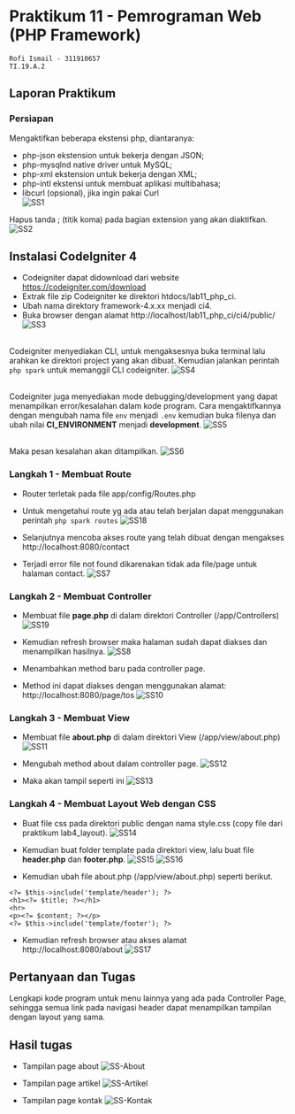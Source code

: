 # Praktikum 11 - Pemrograman Web (PHP Framework)

```
Rofi Ismail - 311910657
TI.19.A.2
```

## Laporan Praktikum
### Persiapan
Mengaktifkan beberapa ekstensi php, diantaranya:
- php-json ekstension untuk bekerja dengan JSON;
- php-mysqlnd native driver untuk MySQL;
- php-xml ekstension untuk bekerja dengan XML;
- php-intl ekstensi untuk membuat aplikasi multibahasa;
- libcurl (opsional), jika ingin pakai Curl</br>
![SS1](https://user-images.githubusercontent.com/56240078/121922151-e2797880-cd63-11eb-89dc-766aa9fcfd33.jpg)

Hapus tanda ; (titik koma) pada bagian extension yang akan diaktifkan.
![SS2](https://user-images.githubusercontent.com/56240078/121922158-e5746900-cd63-11eb-8972-da921b23e9a5.jpg)

## Instalasi CodeIgniter 4
- Codeigniter dapat didownload dari website https://codeigniter.com/download
- Extrak file zip Codeigniter ke direktori htdocs/lab11_php_ci.
- Ubah nama direktory framework-4.x.xx menjadi ci4.
- Buka browser dengan alamat http://localhost/lab11_php_ci/ci4/public/
![SS3](https://user-images.githubusercontent.com/56240078/121922164-e60cff80-cd63-11eb-80ba-4193645e1199.jpg)

<br>Codeigniter menyediakan CLI, untuk mengaksesnya buka terminal lalu arahkan ke direktori project yang akan dibuat. Kemudian jalankan perintah `php spark` untuk memanggil CLI codeigniter.
![SS4](https://user-images.githubusercontent.com/56240078/121922165-e73e2c80-cd63-11eb-9298-c06a2b3e1a02.jpg)

<br>Codeigniter juga menyediakan mode debugging/development yang dapat menampilkan error/kesalahan dalam kode program. Cara mengaktifkannya dengan mengubah nama file `env` menjadi `.env` kemudian buka filenya dan ubah nilai <b>CI_ENVIRONMENT</b> menjadi <b>development</b>.
![SS5](https://user-images.githubusercontent.com/56240078/121922168-e7d6c300-cd63-11eb-8b2b-bc6027b9f95f.jpg)

<br>Maka pesan kesalahan akan ditampilkan.
![SS6](https://user-images.githubusercontent.com/56240078/121922172-e907f000-cd63-11eb-848f-d6df5ad8bf2b.jpg)

### Langkah 1 - Membuat Route
- Router terletak pada file app/config/Routes.php
- Untuk mengetahui route yg ada atau telah berjalan dapat menggunakan perintah `php spark routes`
![SS18](https://user-images.githubusercontent.com/56240078/121931730-338e6a00-cd6e-11eb-8fd0-32d16a64b795.jpg)

- Selanjutnya mencoba akses route yang telah dibuat dengan mengakses 
http://localhost:8080/contact
- Terjadi error file not found dikarenakan tidak ada file/page untuk halaman contact.
![SS7](https://user-images.githubusercontent.com/56240078/121922177-e9a08680-cd63-11eb-9826-944744a16c70.jpg)

### Langkah 2 - Membuat Controller
- Membuat file <b>page.php</b> di dalam direktori Controller (/app/Controllers)
![SS19](https://user-images.githubusercontent.com/56240078/121932746-6c7b0e80-cd6f-11eb-877b-31afa59fd6dd.jpg)

- Kemudian refresh browser maka halaman sudah dapat diakses dan menampilkan hasilnya.
![SS8](https://user-images.githubusercontent.com/56240078/121922179-ea391d00-cd63-11eb-8169-a7faa174c007.jpg)

- Menambahkan method baru pada controller page.
- Method ini dapat diakses dengan menggunakan alamat: http://localhost:8080/page/tos
![SS10](https://user-images.githubusercontent.com/56240078/121922185-eb6a4a00-cd63-11eb-835f-a730e4ee85f2.jpg)

### Langkah 3 - Membuat View
- Membuat file <b>about.php</b> di dalam direktori View (/app/view/about.php)
![SS11](https://user-images.githubusercontent.com/56240078/121922188-ec02e080-cd63-11eb-861c-cbda673bcf13.jpg)

- Mengubah method about dalam controller page.
![SS12](https://user-images.githubusercontent.com/56240078/121922190-ec9b7700-cd63-11eb-8486-1e2ff02e4fb9.jpg)

- Maka akan tampil seperti ini
![SS13](https://user-images.githubusercontent.com/56240078/121922195-ed340d80-cd63-11eb-9f54-9e41e41b2f5b.jpg)

### Langkah 4 - Membuat Layout Web dengan CSS
- Buat file css pada direktori public dengan nama style.css (copy file dari praktikum lab4_layout).
![SS14](https://user-images.githubusercontent.com/56240078/121922198-edcca400-cd63-11eb-8f07-4a4637830d0f.jpg)

- Kemudian buat folder template pada direktori view, lalu buat file <b>header.php</b> dan <b>footer.php</b>.
![SS15](https://user-images.githubusercontent.com/56240078/121922201-ee653a80-cd63-11eb-9975-ddc0f966dd7f.jpg)
![SS16](https://user-images.githubusercontent.com/56240078/121922205-eefdd100-cd63-11eb-9862-78897dd1c96e.jpg)

- Kemudian ubah file about.php (/app/view/about.php) seperti berikut.
```
<?= $this->include('template/header'); ?>
<h1><?= $title; ?></h1>
<hr>
<p><?= $content; ?></p>
<?= $this->include('template/footer'); ?>
```

- Kemudian refresh browser atau akses alamat http://localhost:8080/about
![SS17](https://user-images.githubusercontent.com/56240078/121922212-f02efe00-cd63-11eb-9791-b8b11bca032d.jpg)

## Pertanyaan dan Tugas
Lengkapi kode program untuk menu lainnya yang ada pada Controller Page, sehingga semua link pada navigasi header dapat menampilkan tampilan dengan layout yang sama.

## Hasil tugas
- Tampilan page about
![SS-About](https://user-images.githubusercontent.com/56240078/121922214-f0c79480-cd63-11eb-864f-ac533acfa4d0.jpg)

- Tampilan page artikel
![SS-Artikel](https://user-images.githubusercontent.com/56240078/121922215-f1602b00-cd63-11eb-839a-72438252fe4e.jpg)

- Tampilan page kontak
![SS-Kontak](https://user-images.githubusercontent.com/56240078/121922219-f1f8c180-cd63-11eb-961b-0af854c22400.jpg)
